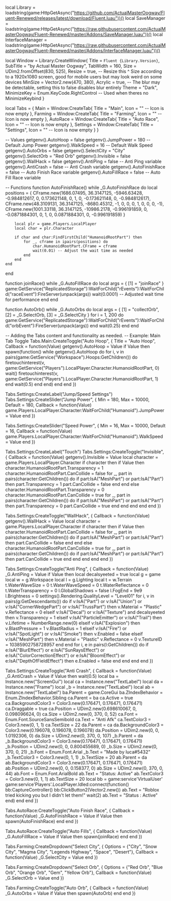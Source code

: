 local Library = loadstring(game:HttpGetAsync("https://github.com/ActualMasterOogway/Fluent-Renewed/releases/latest/download/Fluent.luau"))()
local SaveManager = loadstring(game:HttpGetAsync("https://raw.githubusercontent.com/ActualMasterOogway/Fluent-Renewed/master/Addons/SaveManager.luau"))()
local InterfaceManager = loadstring(game:HttpGetAsync("https://raw.githubusercontent.com/ActualMasterOogway/Fluent-Renewed/master/Addons/InterfaceManager.luau"))()

local Window = Library:CreateWindow{
    Title = `Fluent {Library.Version}`,
    SubTitle = "by Actual Master Oogway",
    TabWidth = 160,
    Size = UDim2.fromOffset(830, 525),
    Resize = true, -- Resize this ^ Size according to a 1920x1080 screen, good for mobile users but may look weird on some devices
    MinSize = Vector2.new(470, 380),
    Acrylic = true, -- The blur may be detectable, setting this to false disables blur entirely
    Theme = "Dark",
    MinimizeKey = Enum.KeyCode.RightControl -- Used when theres no MinimizeKeybind
}

local Tabs = {
    Main = Window:CreateTab{
        Title = "Main",
        Icon = "" -- Icon is now empty
    },
    Farming = Window:CreateTab{
        Title = "Farming",
        Icon = "" -- Icon is now empty
    },
    AutoRace = Window:CreateTab{
        Title = "Auto Race",
        Icon = "" -- Icon is now empty
    },
    Settings = Window:CreateTab{
        Title = "Settings",
        Icon = "" -- Icon is now empty
    }
}

-- Values
getgenv().AutoHoop = false
getgenv().JumpPower = 180  -- Default Jump Power
getgenv().WalkSpeed = 16   -- Default Walk Speed
getgenv().AutoOrbs = false
getgenv().SelectCity = "City"
getgenv().SelectOrb = "Red Orb"
getgenv().Invisible = false
getgenv().WallHack = false
getgenv().AntiPing = false  -- Anti Ping variable
getgenv().AntiCrash = false -- Anti Crash variable
getgenv().AutoFinishRace = false -- Auto Finish Race variable
getgenv().AutoFillRace = false -- Auto Fill Race variable

-- Functions
function AutoFinishRace()
    while _G.AutoFinishRace do
        local positions = {
            CFrame.new(1686.07495, 36.3147125, -5946.63428, -0.984812617, 0, 0.173621148, 0, 1, 0, -0.173621148, 0, -0.984812617),
            CFrame.new(48.3109131, 36.3147125, -8680.45312, -1, 0, 0, 0, 1, 0, 0, 0, -1),
            CFrame.new(1001.33118, 36.3147125, -10986.2178, -0.996191859, 0, -0.0871884301, 0, 1, 0, 0.0871884301, 0, -0.996191859)
        }

        local plr = game.Players.LocalPlayer
        local char = plr.Character

        if char and char:FindFirstChild("HumanoidRootPart") then
            for _, cframe in ipairs(positions) do
                char.HumanoidRootPart.CFrame = cframe
                wait(0.01) -- Adjust the wait time as needed
            end
        end
    end
end

function joinRace()
    while _G.AutoFillRace do
        local args = {
            [1] = "joinRace"
        }
        game:GetService("ReplicatedStorage"):WaitForChild("rEvents"):WaitForChild("raceEvent"):FireServer(unpack(args))
        wait(0.0001) -- Adjusted wait time for performance
    end
end

function AutoOrb()
    while _G.AutoOrbs do
        local args = {
            [1] = "collectOrb",
            [2] = _G.SelectOrb,
            [3] = _G.SelectCity
        }
        for i = 1, 200 do
            game:GetService("ReplicatedStorage"):WaitForChild("rEvents"):WaitForChild("orbEvent"):FireServer(unpack(args))
        end
        wait(0.25)
    end
end

-- Adding the Tabs content and functionality as needed.
-- Example: Main Tab Toggle
Tabs.Main:CreateToggle("Auto Hoop", {
    Title = "Auto Hoop",
    Callback = function(Value)
        getgenv().AutoHoop = Value
        if Value then
            spawn(function()
                while getgenv().AutoHoop do
                    for i, v in pairs(game:GetService("Workspace").Hoops:GetChildren()) do
                        firetouchinterest(v, game:GetService("Players").LocalPlayer.Character.HumanoidRootPart, 0)
                        wait()
                        firetouchinterest(v, game:GetService("Players").LocalPlayer.Character.HumanoidRootPart, 1)
                    end
                    wait(0.5)
                end
            end)
        end
    end
})

Tabs.Settings:CreateLabel("Jump/Speed Settings")
Tabs.Settings:CreateSlider("Jump Power", {
    Min = 180,
    Max = 10000,
    Default = 180,
    Callback = function(Value)
        game.Players.LocalPlayer.Character:WaitForChild("Humanoid").JumpPower = Value
    end
})

Tabs.Settings:CreateSlider("Speed Power", {
    Min = 16,
    Max = 10000,
    Default = 16,
    Callback = function(Value)
        game.Players.LocalPlayer.Character:WaitForChild("Humanoid").WalkSpeed = Value
    end
})

Tabs.Settings:CreateLabel("Touch")
Tabs.Settings:CreateToggle("Invisible", {
    Callback = function(Value)
        getgenv().Invisible = Value
        local character = game.Players.LocalPlayer.Character
        if character then
            if Value then
                character.HumanoidRootPart.Transparency = 1
                character.HumanoidRootPart.CanCollide = false
                for _, part in pairs(character:GetChildren()) do
                    if part:IsA("MeshPart") or part:IsA("Part") then
                        part.Transparency = 1
                        part.CanCollide = false
                    end
                end
            else
                character.HumanoidRootPart.Transparency = 0
                character.HumanoidRootPart.CanCollide = true
                for _, part in pairs(character:GetChildren()) do
                    if part:IsA("MeshPart") or part:IsA("Part") then
                        part.Transparency = 0
                        part.CanCollide = true
                    end
                end
            end
        end
    end
})

Tabs.Settings:CreateToggle("WallHack", {
    Callback = function(Value)
        getgenv().WallHack = Value
        local character = game.Players.LocalPlayer.Character
        if character then
            if Value then
                character.HumanoidRootPart.CanCollide = false
                for _, part in pairs(character:GetChildren()) do
                    if part:IsA("MeshPart") or part:IsA("Part") then
                        part.CanCollide = false
                    end
                end
            else
                character.HumanoidRootPart.CanCollide = true
                for _, part in pairs(character:GetChildren()) do
                    if part:IsA("MeshPart") or part:IsA("Part") then
                        part.CanCollide = true
                    end
                end
            end
        end
    end
})

Tabs.Settings:CreateToggle("Anti Ping", {
    Callback = function(Value)
        _G.AntiPing = Value
        if Value then
            local decalsyeeted = true
            local g = game
            local w = g.Workspace
            local l = g.Lighting
            local t = w.Terrain
            t.WaterWaveSize = 0
            t.WaterWaveSpeed = 0
            t.WaterReflectance = 0
            t.WaterTransparency = 0
            l.GlobalShadows = false
            l.FogEnd = 9e9
            l.Brightness = 0
            settings().Rendering.QualityLevel = "Level01"
            for i, v in pairs(g:GetDescendants()) do
                if v:IsA("Part") or v:IsA("Union") or v:IsA("CornerWedgePart") or v:IsA("TrussPart") then
                    v.Material = "Plastic"
                    v.Reflectance = 0
                elseif v:IsA("Decal") or v:IsA("Texture") and decalsyeeted then
                    v.Transparency = 1
                elseif v:IsA("ParticleEmitter") or v:IsA("Trail") then
                    v.Lifetime = NumberRange.new(0)
                elseif v:IsA("Explosion") then
                    v.BlastPressure = 1
                    v.BlastRadius = 1
                elseif v:IsA("Fire") or v:IsA("SpotLight") or v:IsA("Smoke") then
                    v.Enabled = false
                elseif v:IsA("MeshPart") then
                    v.Material = "Plastic"
                    v.Reflectance = 0
                    v.TextureID = 10385902758728957
                end
            end
            for i, e in pairs(l:GetChildren()) do
                if e:IsA("BlurEffect") or e:IsA("SunRaysEffect") or e:IsA("ColorCorrectionEffect") or e:IsA("BloomEffect") or e:IsA("DepthOfFieldEffect") then
                    e.Enabled = false
                end
            end
        end
    end
})

Tabs.Settings:CreateToggle("Anti Crash", {
    Callback = function(Value)
        _G.AntiCrash = Value
        if Value then
            wait(0.5)
            local ba = Instance.new("ScreenGui")
            local ca = Instance.new("TextLabel")
            local da = Instance.new("Frame")
            local _b = Instance.new("TextLabel")
            local ab = Instance.new("TextLabel")
            ba.Parent = game.CoreGui
            ba.ZIndexBehavior = Enum.ZIndexBehavior.Sibling
            ca.Parent = ba
            ca.Active = true
            ca.BackgroundColor3 = Color3.new(0.176471, 0.176471, 0.176471)
            ca.Draggable = true
            ca.Position = UDim2.new(0.698610067, 0, 0.098096624, 0)
            ca.Size = UDim2.new(0, 370, 0, 52)
            ca.Font = Enum.Font.SourceSansSemibold
            ca.Text = "Anti Afk"
            ca.TextColor3 = Color3.new(0, 1, 1)
            ca.TextSize = 22
            da.Parent = ca
            da.BackgroundColor3 = Color3.new(0.196078, 0.196078, 0.196078)
            da.Position = UDim2.new(0, 0, 1.0192306, 0)
            da.Size = UDim2.new(0, 370, 0, 107)
            _b.Parent = da
            _b.BackgroundColor3 = Color3.new(0.176471, 0.176471, 0.176471)
            _b.Position = UDim2.new(0, 0, 0.800455689, 0)
            _b.Size = UDim2.new(0, 370, 0, 21)
            _b.Font = Enum.Font.Arial
            _b.Text = "Made by luca#5432"
            _b.TextColor3 = Color3.new(0, 1, 1)
            _b.TextSize = 20
            ab.Parent = da
            ab.BackgroundColor3 = Color3.new(0.176471, 0.176471, 0.176471)
            ab.Position = UDim2.new(0, 0, 0.158377, 0)
            ab.Size = UDim2.new(0, 370, 0, 44)
            ab.Font = Enum.Font.ArialBold
            ab.Text = "Status: Active"
            ab.TextColor3 = Color3.new(0, 1, 1)
            ab.TextSize = 20
            local bb = game:service'VirtualUser'
            game:service'Players'.LocalPlayer.Idled:connect(function()
                bb:CaptureController()
                bb:ClickButton2(Vector2.new())
                ab.Text = "Roblox tried kicking you but I didn't let them!"
                wait(2)
                ab.Text = "Status : Active"
            end)
        end
    end
})

Tabs.AutoRace:CreateToggle("Auto Finish Race", {
    Callback = function(Value)
        _G.AutoFinishRace = Value
        if Value then
            spawn(AutoFinishRace)
        end
    end
})

Tabs.AutoRace:CreateToggle("Auto Fills", {
    Callback = function(Value)
        _G.AutoFillRace = Value
        if Value then
            spawn(joinRace)
        end
    end
})

Tabs.Farming:CreateDropdown("Select City", {
    Options = {"City", "Snow City", "Magma City", "Legends Highway", "Space", "Desert"},
    Callback = function(Value)
        _G.SelectCity = Value
    end
})

Tabs.Farming:CreateDropdown("Select Orb", {
    Options = {"Red Orb", "Blue Orb", "Orange Orb", "Gem", "Yellow Orb"},
    Callback = function(Value)
        _G.SelectOrb = Value
    end
})

Tabs.Farming:CreateToggle("Auto Orb", {
    Callback = function(Value)
        _G.AutoOrbs = Value
        if Value then
            spawn(AutoOrb)
        end
    end
})
